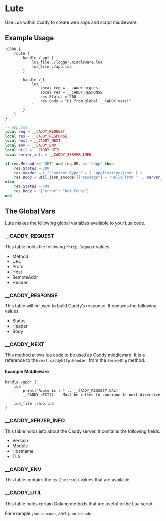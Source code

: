 # Lute

Use Lua within Caddy to create web apps and script middleware.

## Example Usage

```
:8080 {
    route {
        handle /app* {
            lua_file ./logger.middleware.lua
            lua_file ./app.lua
        }

        handle / {
            lua `
                local req = __CADDY_REQUEST
                local res = __CADDY_RESPONSE
                res.Status = 200
                res.Body = "Hi from global __CADDY vars!"
            `
        }
    }
}
```

```lua
-- app.lua
local req = __CADDY_REQUEST
local res = __CADDY_RESPONSE
local next = __CADDY_NEXT
local env = __CADDY_ENV
local util = __CADDY_UTIL
local server_info = __CADDY_SERVER_INFO

if req.Method == "GET" and req.URL == "/app" then
    res.Status = 200
    res.Header = { ["Content-Type"] = { "application/json" } }
    res.Body = util.json_encode({["message"] = "Hello from " .. server_info.Hostname})
else
    res.Status = 404
    res.Body = '{"error": "Not Found"}'
end
```

## The Global Vars

Lute makes the following global variables available to your Lua code.

### __CADDY_REQUEST

This table holds the following `*http.Request` values.

 - Method
 - URL
 - Proto
 - Host
 - RemoteAddr
 - Header

### __CADDY_RESPONSE

This table will be used to build Caddy's response. It contains the following values.

 - Status
 - Header
 - Body

### __CADDY_NEXT

This method allows lua code to be used as Caddy middleware. It is a reference to the
`next caddyhttp.Handler` from the `ServeHttp` method.

#### Example Middleware

```
handle /app* {
    lua `
        print("Route is : " .. __CADDY_REQUEST.URL)
        __CADDY_NEXT() -- Must be called to continue to next directive
    `
    lua_file ./app.lua
}
```


### __CADDY_SERVER_INFO

This table holds info about the Caddy server. It contains the following fields.

 - Version
 - Module
 - Hostname
 - TLS

### __CADDY_ENV

This table contains the `os.Environ()` values that are available.

### __CADDY_UTIL

This table holds certain Golang methods that are useful to the Lua script.

For example `json_encode`, and `json_decode`.
